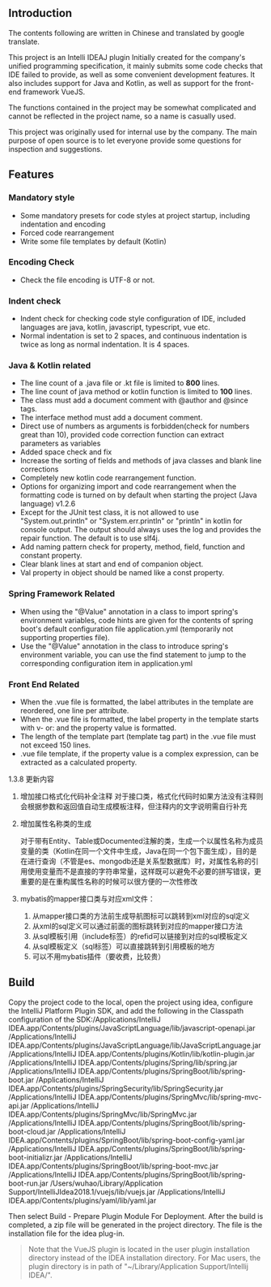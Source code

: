 ## Introduction

The contents following are written in Chinese and translated by google translate.

This project is an Intelli IDEAJ plugin
Initially created for the company's unified programming specification, it mainly submits some code checks that IDE failed to provide, as well as some convenient development features. It also includes support for Java and Kotlin, as well as support for the front-end framework VueJS.

The functions contained in the project may be somewhat complicated and cannot be reflected in the project name, so a name is casually used.

This project was originally used for internal use by the company. The main purpose of open source is to let everyone provide some questions for inspection and suggestions.


## Features

### Mandatory style
- Some mandatory presets for code styles at project startup, including indentation and encoding
- Forced code rearrangement
- Write some file templates by default (Kotlin)

### Encoding Check
- Check the file encoding is UTF-8 or not.

### Indent check
- Indent check for checking code style configuration of IDE, included languages are java, kotlin, javascript, 
typescript, vue etc.
- Normal indentation is set to 2 spaces, and continuous indentation is twice as long as normal indentation. It is 4 
spaces.

### Java & Kotlin related
- The line count of a .java file or .kt file is limited to **800** lines.
- The line count of java method or kotlin function is limited to **100** lines.
- The class must add a document comment with @author and @since tags.
- The interface method must add a document comment.
- Direct use of numbers as arguments is forbidden(check for numbers great than 10), provided code correction function can extract parameters as variables
- Added space check and fix
- Increase the sorting of fields and methods of java classes and blank line corrections
- Completely new kotlin code rearrangement function.
- Options for organizing import and code rearrangement when the formatting code is turned on by default when starting the project (Java language) v1.2.6
- Except for the JUnit test class, it is not allowed to use "System.out.println" or "System.err.println" or "println"
 in kotlin for console output. The output should always uses the log and provides the repair function. The default is
  to use slf4j.
- Add naming pattern check for property, method, field, function and constant property.
- Clear blank lines at start and end of companion object.
- Val property in object should be named like a const property.
 
### Spring Framework Related
- When using the "@Value" annotation in a class to import spring's environment variables, code hints are given for 
the contents of spring boot's default configuration file application.yml (temporarily not supporting properties file).
- Use the "@Value" annotation in the class to introduce spring's environment variable, you can use the find statement to jump to the corresponding configuration item in application.yml

### Front End Related
- When the .vue file is formatted, the label attributes in the template are reordered, one line per attribute.
- When the .vue file is formatted, the label property in the template starts with v- or: and the property value is 
formatted.
- The length of the template part (template tag part) in the .vue file must not exceed 150 lines.
- .vue file template, if the property value is a complex expression, can be extracted as a calculated property.


1.3.8 更新内容 

1. 增加接口格式化代码补全注释
   对于接口类，格式化代码时如果方法没有注释则会根据参数和返回值自动生成模板注释，但注释内的文字说明需自行补充
1. 增加属性名称类的生成
   
   对于带有Entity、Table或Documented注解的类，生成一个以属性名称为成员变量的类（Kotlin在同一个文件中生成，Java在同一个包下面生成），目的是在进行查询（不管是es、mongodb还是关系型数据库）时，对属性名称的引用使用变量而不是直接的字符串常量，这样既可以避免不必要的拼写错误，更重要的是在重构属性名称的时候可以很方便的一次性修改
1. mybatis的mapper接口类与对应xml文件：
   1. 从mapper接口类的方法前生成导航图标可以跳转到xml对应的sql定义
   2. 从xml的sql定义可以通过前面的图标跳转到对应的mapper接口方法
   3. 从sql模板引用（include标签）的refid可以链接到对应的sql模板定义
   4. 从sql模板定义（sql标签）可以直接跳转到引用模板的地方
   5. 可以不用mybatis插件（要收费，比较贵）
   

## Build

Copy the project code to the local, open the project using idea, configure the IntelliJ Platform Plugin SDK, and add the following in the Classpath configuration of the SDK:/Applications/IntelliJ IDEA.app/Contents/plugins/JavaScriptLanguage/lib/javascript-openapi.jar
/Applications/IntelliJ IDEA.app/Contents/plugins/JavaScriptLanguage/lib/JavaScriptLanguage.jar
/Applications/IntelliJ IDEA.app/Contents/plugins/Kotlin/lib/kotlin-plugin.jar
/Applications/IntelliJ IDEA.app/Contents/plugins/Spring/lib/spring.jar
/Applications/IntelliJ IDEA.app/Contents/plugins/SpringBoot/lib/spring-boot.jar
/Applications/IntelliJ IDEA.app/Contents/plugins/SpringSecurity/lib/SpringSecurity.jar
/Applications/IntelliJ IDEA.app/Contents/plugins/SpringMvc/lib/spring-mvc-api.jar
/Applications/IntelliJ IDEA.app/Contents/plugins/SpringMvc/lib/SpringMvc.jar
/Applications/IntelliJ IDEA.app/Contents/plugins/SpringBoot/lib/spring-boot-cloud.jar
/Applications/IntelliJ IDEA.app/Contents/plugins/SpringBoot/lib/spring-boot-config-yaml.jar
/Applications/IntelliJ IDEA.app/Contents/plugins/SpringBoot/lib/spring-boot-initializr.jar
/Applications/IntelliJ IDEA.app/Contents/plugins/SpringBoot/lib/spring-boot-mvc.jar
/Applications/IntelliJ IDEA.app/Contents/plugins/SpringBoot/lib/spring-boot-run.jar
/Users/wuhao/Library/Application Support/IntelliJIdea2018.1/vuejs/lib/vuejs.jar
/Applications/IntelliJ IDEA.app/Contents/plugins/yaml/lib/yaml.jar

Then select Build - Prepare Plugin Module For Deployment. After the build is completed, a zip file will be generated in the project directory. The file is the installation file for the idea plug-in.

> Note that the VueJS plugin is located in the user plugin installation directory instead of the IDEA installation 
directory. For Mac users, the plugin directory is in path of "~/Library/Application Support/Intellij IDEA/".
